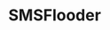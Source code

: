 # SMSFlooder

[logo]: https://github.com/youhacker55/SMSFlooder/blob/main/1603088780-4725.jpg "Logo Title Text 2"
